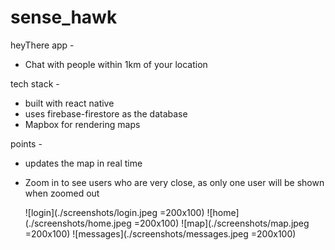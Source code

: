 # sense_hawk

heyThere app -

- Chat with people within 1km of your location

tech stack -

- built with react native
- uses firebase-firestore as the database
- Mapbox for rendering maps

points -

- updates the map in real time
- Zoom in to see users who are very close, as only one user will be shown when zoomed out

  ![login](./screenshots/login.jpeg =200x100)
  ![home](./screenshots/home.jpeg =200x100)
  ![map](./screenshots/map.jpeg =200x100)
  ![messages](./screenshots/messages.jpeg =200x100)
